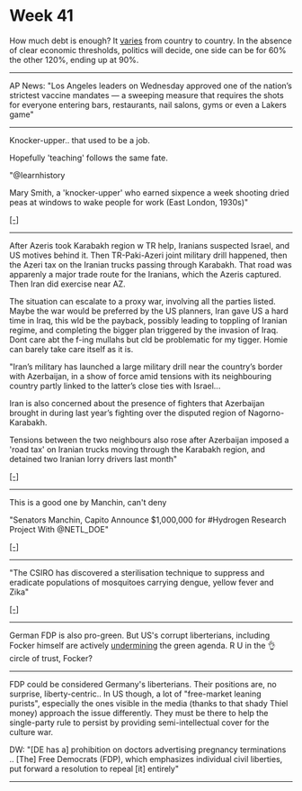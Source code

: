 # Week 41

How much debt is enough? It [varies](2020/07/austerity.md) from country
to country. In the absence of clear economic thresholds, politics will decide,
one side can be for 60% the other 120%, ending up at 90%.

---

AP News: "Los Angeles leaders on Wednesday approved one of the
nation’s strictest vaccine mandates — a sweeping measure that requires
the shots for everyone entering bars, restaurants, nail salons, gyms
or even a Lakers game"

---

Knocker-upper.. that used to be a job.

Hopefully 'teaching' follows the same fate.

"@Iearnhistory

Mary Smith, a 'knocker-upper' who earned sixpence a week shooting
dried peas at windows to wake people for work (East London, 1930s)"

[[-]](https://twitter.com/Iearnhistory/status/1445425270899445766)

---

After Azeris took Karabakh region w TR help, Iranians suspected Israel,
and US motives behind it. Then TR-Paki-Azeri joint military drill
happened, then the Azeri tax on the Iranian trucks passing through
Karabakh. That road was apparenly a major trade route for the
Iranians, which the Azeris captured. Then Iran did exercise near AZ.

The situation can escalate to a proxy war, involving all the parties
listed. Maybe the war would be preferred by the US planners, Iran gave
US a hard time in Iraq, this wld be the payback, possibly leading to
toppling of Iranian regime, and completing the bigger plan triggered
by the invasion of Iraq. Dont care abt the f-ing mullahs but cld be
problematic for my tigger. Homie can barely take care itself as
it is.

"Iran’s military has launched a large military drill near the country’s
border with Azerbaijan, in a show of force amid tensions with its
neighbouring country partly linked to the latter’s close ties with
Israel...

Iran is also concerned about the presence of fighters that Azerbaijan
brought in during last year’s fighting over the disputed region of
Nagorno-Karabakh.

Tensions between the two neighbours also rose after Azerbaijan imposed
a 'road tax' on Iranian trucks moving through the Karabakh region, and
detained two Iranian lorry drivers last month"

[[-]](https://www.aljazeera.com/news/2021/10/1/iran-army-holds-drill-near-azerbaijan-border-amid-tensions)

---

This is a good one by Manchin, can't deny

"Senators Manchin, Capito Announce $1,000,000 for #Hydrogen Research Project With @NETL_DOE"

[[-]](https://bit.ly/3mwxqGH)

---

"The CSIRO has discovered a sterilisation technique to suppress and
eradicate populations of mosquitoes carrying dengue, yellow fever and
Zika"

[[-]](https://www.themandarin.com.au/171139-australian-scientists-kill-buzz-for-mosquitoes-with-breakthrough-technique/)

---

German FDP is also pro-green. But US's corrupt liberterians, including
Focker himself are actively [undermining](https://www.bloomberg.com/news/features/2021-09-15/peter-thiel-gamed-silicon-valley-tech-trump-taxes-and-politics)
the green agenda. R U in the 👌 circle of trust, Focker?

---

FDP could be considered Germany's liberterians. Their positions are,
no surprise, liberty-centric.. In US though, a lot of "free-market
leaning purists", especially the ones visible in the media (thanks to
that shady Thiel money) approach the issue differently. They must be
there to help the single-party rule to persist by providing
semi-intellectual cover for the culture war.

DW: "[DE has a] prohibition on doctors advertising pregnancy
terminations .. [The] Free Democrats (FDP), which emphasizes
individual civil liberties, put forward a resolution to repeal [it]
entirely"

---

